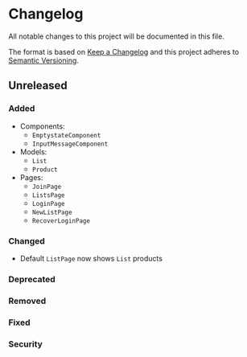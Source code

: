 # Changelog

All notable changes to this project will be documented in this file.

The format is based on [Keep a Changelog](http://keepachangelog.com/en/1.0.0/)
and this project adheres to [Semantic Versioning](http://semver.org/spec/v2.0.0.html).


## Unreleased

### Added
- Components:
  - `EmptystateComponent`
  - `InputMessageComponent`
- Models:
  - `List`
  - `Product`
- Pages:
  - `JoinPage`
  - `ListsPage`
  - `LoginPage`
  - `NewListPage`
  - `RecoverLoginPage`

### Changed
- Default `ListPage` now shows `List` products

### Deprecated

### Removed

### Fixed

### Security
